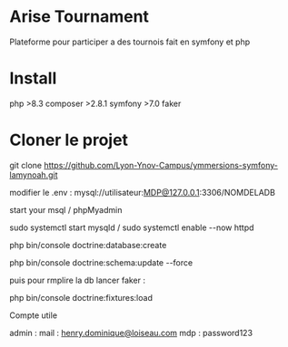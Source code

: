 
# Arise Tournament
Plateforme pour participer a des tournois  fait en symfony et php


# Install
php >8.3
composer >2.8.1
symfony >7.0
faker

# Cloner le projet

git clone https://github.com/Lyon-Ynov-Campus/ymmersions-symfony-lamynoah.git

modifier le .env :
mysql://utilisateur:MDP@127.0.0.1:3306/NOMDELADB


start your msql / phpMyadmin 

sudo systemctl start mysqld
/
sudo systemctl enable --now httpd

php bin/console doctrine:database:create

php bin/console doctrine:schema:update --force

puis pour rmplire la db lancer faker : 

php bin/console doctrine:fixtures:load

Compte utile 

admin : mail : henry.dominique@loiseau.com 
mdp : password123